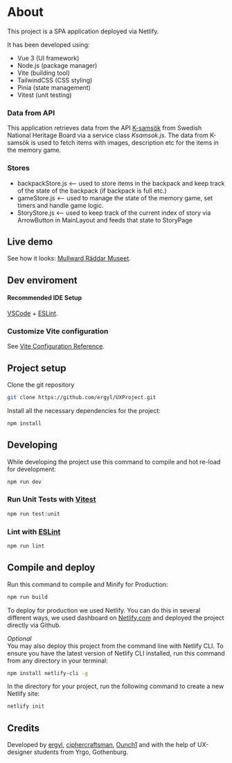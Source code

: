 # About
This project is a SPA application deployed via Netlify.

It has been developed using:
- Vue 3 (UI framework)
- Node.js (package manager)
- Vite (building tool)
- TailwindCSS (CSS styling)
- Pinia (state management)
- Vitest (unit testing)

### Data from API
This application retrieves data from the API [K-samsök](https://www.raa.se/hitta-information/k-samsok/) from Swedish National Heritage Board via a service class *Ksamsok.js*.
The data from K-samsök is used to fetch items with images, description etc for the items in the memory game.

### Stores
- backpackStore.js <-- used to store items in the backpack and keep track of the state of the backpack (if backpack is full etc.)
- gameStore.js <-- used to manage the state of the memory game, set timers and handle game logic.
- StoryStore.js <-- used to keep track of the current index of story via ArrowButton in MainLayout and feeds that state to StoryPage

## Live demo
See how it looks: [Mullward Räddar Museet](https://mullward-raddar-museet.netlify.app/).

## Dev enviroment 
#### Recommended IDE Setup
[VSCode](https://code.visualstudio.com/) + [ESLint](https://marketplace.visualstudio.com/items?itemName=dbaeumer.vscode-eslint).

### Customize Vite configuration
See [Vite Configuration Reference](https://vitejs.dev/config/).

## Project setup
Clone the git repository 
```sh
git clone https://github.com/ergyl/UXProject.git
```
Install all the necessary dependencies for the project:
```sh
npm install
```

## Developing
While developing the project use this command to compile and hot re-load for development:
```sh
npm run dev
```

### Run Unit Tests with [Vitest](https://vitest.dev/)

```sh
npm run test:unit
```

### Lint with [ESLint](https://eslint.org/)

```sh
npm run lint
```

## Compile and deploy
Run this command to compile and Minify for Production:
```sh
npm run build
```
To deploy for production we used Netlify.
You can do this in several different ways, we used dashboard on [Netlify.com](https://www.netlify.com/) and deployed the project directly via Github. 

*Optional*
<br>
You may also deploy this project from the command line with Netlify CLI.
To ensure you have the latest version of Netlify CLI installed, run this command from any directory in your terminal:
```sh
npm install netlify-cli -g
```
In the directory for your project, run the following command to create a new Netlify site:
```sh
netlify init
```

## Credits
Developed by [ergyl](https://github.com/ergyl), [ciphercraftsman](https://github.com/ciphercraftsman), [Ounch1](https://github.com/Ounch1) and with the help of UX-designer students from Yrgo, Gothenburg.
